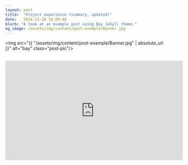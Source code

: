 ```yaml
---
layout: post
title:  "Project experience (summary, updated)"
date:   2024-12-28 10:00:40
blurb: "A look at an example post using Bay Jekyll theme."
og_image: /assets/img/content/post-example/Banner.jpg
---
```


<img src="{{ "/assets/img/content/post-example/Banner.jpg" | absolute_url }}" alt="bay" class="post-pic"/>
<br />
<br />

<iframe width="560" height="315" src="https://www.youtube.com/embed/dQw4w9WgXcQ" 
frameborder="0" allowfullscreen></iframe>


